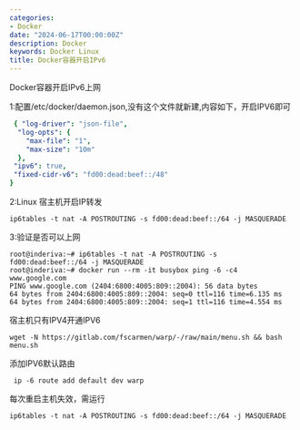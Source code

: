 ```yaml
---
categories:
- Docker
date: "2024-06-17T00:00:00Z"
description: Docker
keywords: Docker Linux
title: Docker容器开启IPv6
---
```

Docker容器开启IPv6上网
<!--more-->
1:配置/etc/docker/daemon.json,没有这个文件就新建,内容如下，开启IPV6即可
```yaml 
 { "log-driver": "json-file",
  "log-opts": {
    "max-file": "1",
    "max-size": "10m"
  },
 "ipv6": true,
 "fixed-cidr-v6": "fd00:dead:beef::/48"
}
```

2:Linux 宿主机开启IP转发 
```shell
ip6tables -t nat -A POSTROUTING -s fd00:dead:beef::/64 -j MASQUERADE
```
3:验证是否可以上网
```shell
root@inderiva:~# ip6tables -t nat -A POSTROUTING -s fd00:dead:beef::/64 -j MASQUERADE
root@inderiva:~# docker run --rm -it busybox ping -6 -c4 www.google.com
PING www.google.com (2404:6800:4005:809::2004): 56 data bytes
64 bytes from 2404:6800:4005:809::2004: seq=0 ttl=116 time=6.135 ms
64 bytes from 2404:6800:4005:809::2004: seq=1 ttl=116 time=4.554 ms
```
宿主机只有IPV4开通IPV6
```shell
wget -N https://gitlab.com/fscarmen/warp/-/raw/main/menu.sh && bash menu.sh
```
添加IPV6默认路由
```shell
 ip -6 route add default dev warp
 ```
 每次重启主机失效，需运行
 ```
 ip6tables -t nat -A POSTROUTING -s fd00:dead:beef::/64 -j MASQUERADE
 ```